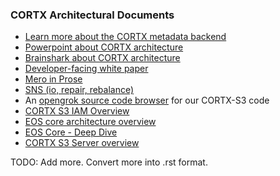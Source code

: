 ### CORTX Architectural Documents

* [Learn more about the CORTX metadata backend](/doc/be/BE_TheMetadataBackend.md)
* [Powerpoint about CORTX architecture](https://seagatetechnology.sharepoint.com/:p:/s/CORTX/EenbgRuI_SRPtvToqGOc21ABaMxBp7ted6KxOGr_Mja7yQ?e=YzLEtW)
* [Brainshark about CORTX architecture](https://www.brainshark.com/SeagateCommunications/vu?pi=zGpzSLLI8zROgkz0)
* [Developer-facing white paper](https://seagatetechnology-my.sharepoint.com/:b:/g/personal/ganesan_umanesan_seagate_com/EXDp-sznHDlHiyLly-0YwzQB0hvZMJ7vhCP88rh0LFJblw?e=2RYstK)
* [Mero in Prose](/doc/be/mero-in-prose.md)
* [SNS (io, repair, rebalance)](/doc/be/sns-io-repair-rebalance.md)
* An [opengrok source code browser](http://ssc-vm-c-192.colo.seagate.com:8090/source/) for our CORTX-S3 code
* [CORTX S3 IAM Overview](/doc/be/CORTX_S3_IAM_Overview.rst)
* [EOS core architecture overview](/doc/be/EOSCOREARCHITECTURE.rst)
* [EOS Core - Deep Dive](/doc/be/EOSS3IAMDD.rst)
* [CORTX S3 Server overview](/doc/be/CORTX-S3OVERVIEW.rst)

TODO: Add more.  Convert more into .rst format.

